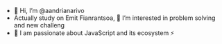 - 👋 Hi, I’m @aandrianarivo
- Actually study on Emit Fianrantsoa, 👀 I’m interested in problem solving and new challeng
- 🌱 I am passionate about JavaScript and its ecosystem ⚡

<!---
aandrianarivo/aandrianarivo is a ✨ special ✨ repository because its `README.md` (this file) appears on your GitHub profile.
You can click the Preview link to take a look at your changes.
--->
